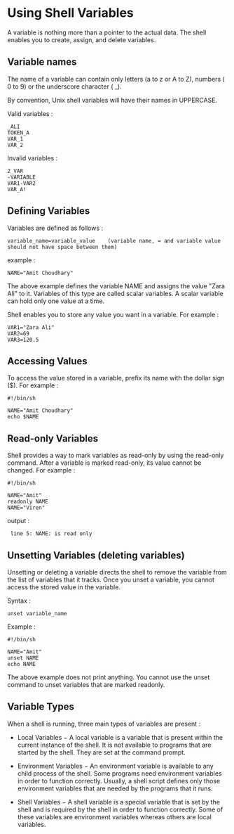 # Using Shell Variables

   A variable is nothing more than a pointer to the actual data. The shell enables you to create,
   assign, and delete variables.

   ## Variable names

   The name of a variable can contain only letters (a to z or A to Z), numbers ( 0 to 9) or the 
   underscore character ( _).

   By convention, Unix shell variables will have their names in UPPERCASE.

   Valid variables :

    _ALI
    TOKEN_A
    VAR_1
    VAR_2

   Invalid variables :

    2_VAR
    -VARIABLE
    VAR1-VAR2
    VAR_A!

   ## Defining Variables

   Variables are defined as follows :

    variable_name=variable_value    (variable name, = and variable value should not have space between them)

   example :
   
    NAME="Amit Choudhary"

   The above example defines the variable NAME and assigns the value "Zara Ali" to it. Variables of this
   type are called scalar variables. A scalar variable can hold only one value at a time.

   Shell enables you to store any value you want in a variable. For example :

    VAR1="Zara Ali"
    VAR2=69
    VAR3=120.5

   ## Accessing Values

   To access the value stored in a variable, prefix its name with the dollar sign ($). For example :

    #!/bin/sh

    NAME="Amit Choudhary"
    echo $NAME

   ## Read-only Variables

   Shell provides a way to mark variables as read-only by using the read-only command. After a variable
   is marked read-only, its value cannot be changed. For example :

    #!/bin/sh

    NAME="Amit"
    readonly NAME
    NAME="Viren"

   output :

     line 5: NAME: is read only

   ## Unsetting Variables (deleting variables)

   Unsetting or deleting a variable directs the shell to remove the variable from the list of variables that
   it tracks. Once you unset a variable, you cannot access the stored value in the variable.

   Syntax :

    unset variable_name

   Example :

    #!/bin/sh

    NAME="Amit"
    unset NAME
    echo NAME

   The above example does not print anything. You cannot use the unset command to unset variables that are
   marked readonly.

   ## Variable Types

   When a shell is running, three main types of variables are present :

   * Local Variables − A local variable is a variable that is present within the current instance of the shell.
       It is not available to programs that are started by the shell. They are set at the command prompt.

   * Environment Variables − An environment variable is available to any child process of the shell. Some 
       programs need environment variables in order to function correctly. Usually, a shell script defines
       only those environment variables that are needed by the programs that it runs.

   * Shell Variables − A shell variable is a special variable that is set by the shell and is required by the
       shell in order to function correctly. Some of these variables are environment variables whereas others are
       local variables.


















